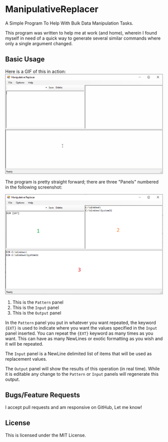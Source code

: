 # ManipulativeReplacer
A Simple Program To Help With Bulk Data Manipulation Tasks.

This program was written to help me at work (and home), wherein I found myself in need of a quick way to generate several similar commands where only a single argument changed.

## Basic Usage
Here is a GIF of this in action:
![ManipulativeReplacerInAction](Docs/ManipulativeReplacerUsage.gif)

The program is pretty straight forward; there are three "Panels" numbered in the following screenshot:

![ManipulativeReplacerPanelsNumbered](Docs/ManipulativeReplacer.png)

1. This is the `Pattern` panel
2. This is the `Input` panel
3. This is the `Output` panel

In the `Pattern` panel you put in whatever you want repeated, the keyword `{EXT}` is used to indicate where you want the values specified in the `Input` panel inserted. You can repeat the `{EXT}` keyword as many times as you want. This can have as many NewLines or exotic formatting as you wish and it will be repeated.

The `Input` panel is a NewLine delimited list of items that will be used as replacement values.

The `Output` panel will show the results of this operation (in real time). While it is editable any change to the `Pattern` or `Input` panels will regenerate this output.

## Bugs/Feature Requests
I accept pull requests and am responsive on GitHub, Let me know!

## License
This is licensed under the MIT License.
